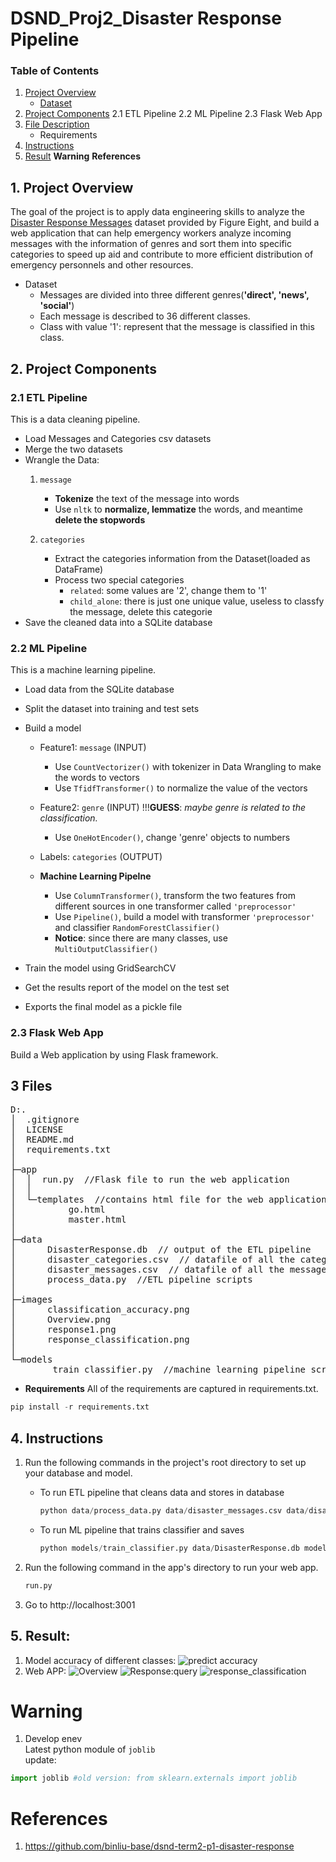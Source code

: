 # DSND_Proj2_Disaster Response Pipeline

### Table of Contents
1. [Project Overview](#ProjectOverview)
    - [Dataset](#Dataset)
2. [Project Components](#ProjectComponents)
    2.1 ETL Pipeline
    2.2 ML Pipeline
    2.3 Flask Web App
3. [File Description](#FileDescription)
    - Requirements
4. [Instructions](#Instructions)
5. [Result](#Result)
**Warning**
**References**




## 1. Project Overview <a name="ProjectOverview"></a>
The goal of the project is to apply data engineering skills to analyze the [Disaster Response Messages](https://www.figure-eight.com/dataset/combined-disaster-response-data/) dataset provided by Figure Eight, and build a web application that can help emergency workers analyze incoming messages with the information of genres and sort them into specific categories to speed up aid and contribute to more efficient distribution of emergency personnels and other resources.

- Dataset <a name="Dataset"></a>
    - Messages are divided into three different genres(**'direct', 'news', 'social'**)
    - Each message is described to 36 different classes.
    - Class with value '1': represent that the message is classified in this class.



## 2. Project Components <a name="ProjectComponents"></a>

### 2.1 ETL Pipeline
This is a data cleaning pipeline.
- Load Messages and Categories csv datasets
- Merge the two datasets
- Wrangle the Data:
    1. `message`
        - **Tokenize** the text of the message into words
        - Use `nltk` to **normalize, lemmatize** the words, and meantime **delete the stopwords**

    2. `categories`
        - Extract the categories information from the Dataset(loaded as DataFrame)
        - Process two special categories  
            - `related`: some values are '2', change them to '1'
            - `child_alone`: there is just one unique value, useless to classfy the message, delete this categorie
- Save the cleaned data into a SQLite database

### 2.2 ML Pipeline
This is a machine learning pipeline.
- Load data from the SQLite database
- Split the dataset into training and test sets
- Build a model

    - Feature1: `message` (INPUT)
        - Use `CountVectorizer()` with tokenizer in Data Wrangling to make the words to vectors
        - Use `TfidfTransformer()` to normalize the value of the vectors

    - Feature2: `genre` (INPUT)
    !!!**GUESS**: *maybe genre is related to the classification.*
        - Use `OneHotEncoder()`, change 'genre' objects to numbers  

    - Labels: `categories` (OUTPUT)

    - **Machine Learning Pipelne**
        - Use `ColumnTransformer()`, transform the two features from different sources in one transformer called `'preprocessor'`
        - Use `Pipeline()`, build a model with transformer `'preprocessor'` and classifier `RandomForestClassifier()`
        - **Notice**: since there are many classes, use `MultiOutputClassifier()`
- Train the model using GridSearchCV
- Get the results report of the model on the test set
- Exports the final model as a pickle file

### 2.3 Flask Web App
Build a Web application by using Flask framework.



## 3 Files <a name="FileDescription"></a>
<pre>
D:.
│  .gitignore
│  LICENSE
│  README.md
│  requirements.txt
│  
├─app
│  │  run.py  //Flask file to run the web application
│  │  
│  └─templates  //contains html file for the web application
│          go.html
│          master.html
│          
├─data
│      DisasterResponse.db  // output of the ETL pipeline
│      disaster_categories.csv  // datafile of all the categories
│      disaster_messages.csv  // datafile of all the messages
│      process_data.py  //ETL pipeline scripts
│      
├─images
│      classification_accuracy.png
│      Overview.png
│      response1.png
│      response_classification.png
│      
└─models
        train_classifier.py  //machine learning pipeline scripts to train and export a classifier
</pre>

- **Requirements**
All of the requirements are captured in requirements.txt.
```python
pip install -r requirements.txt
```



## 4. Instructions <a name="Instructions"></a>
1. Run the following commands in the project's root directory to set up your database and model.

    - To run ETL pipeline that cleans data and stores in database
        ```python
        python data/process_data.py data/disaster_messages.csv data/disaster_categories.csv data/DisasterResponse.db`
        ```
    - To run ML pipeline that trains classifier and saves
        ```python
        python models/train_classifier.py data/DisasterResponse.db models/classifier.pkl df_overview.csv df_accuracy.csv`
        ```

2. Run the following command in the app's directory to run your web app.
    ```python
    run.py
    ```

3. Go to http://localhost:3001

## 5. Result: <a name="Result"></a>
1. Model accuracy of different classes:
![predict accuracy](./images/classification_accuracy.png)
2. Web APP:
![Overview](./images/Overview.png)
![Response:query](./images/response1.png)
![response_classification](./images/response_classification.png)


# Warning
1. Develop enev  
Latest python module of `joblib`  
update:
```py
import joblib #old version: from sklearn.externals import joblib
```

# References
1. https://github.com/binliu-base/dsnd-term2-p1-disaster-response
